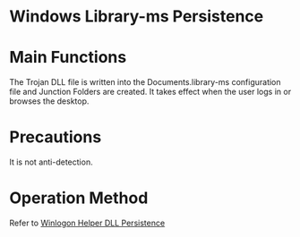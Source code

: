 # Windows Library-ms Persistence

# Main Functions
The Trojan DLL file is written into the Documents.library-ms configuration file and Junction Folders are created.
It takes effect when the user logs in or browses the desktop.

# Precautions
It is not anti-detection.

# Operation Method
Refer to [Winlogon Helper DLL Persistence](./Persistence_WinlogonHelperDLL_Windows)